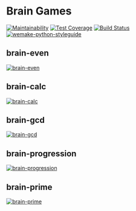 # Brain Games

[![Maintainability](https://api.codeclimate.com/v1/badges/a99a88d28ad37a79dbf6/maintainability)](https://codeclimate.com/github/codeclimate/codeclimate/maintainability)
[![Test Coverage](https://api.codeclimate.com/v1/badges/a99a88d28ad37a79dbf6/test_coverage)](https://codeclimate.com/github/codeclimate/codeclimate/test_coverage)
[![Build Status](https://travis-ci.org/veetors/python-project-lvl1.svg?branch=master)](https://travis-ci.org/veetors/python-project-lvl1)
[![wemake-python-styleguide](https://img.shields.io/badge/style-wemake-000000.svg)](https://github.com/wemake-services/wemake-python-styleguide)

## brain-even
[![brain-even](https://asciinema.org/a/Qk2g4YCybnR5kc7OAP4lKYIlC.png)](https://asciinema.org/a/Qk2g4YCybnR5kc7OAP4lKYIlC)

## brain-calc
[![brain-calc](https://asciinema.org/a/PdVP9rFvYYXnk1ZX9lHB1UoLh.png)](https://asciinema.org/a/PdVP9rFvYYXnk1ZX9lHB1UoLh)

## brain-gcd
[![brain-gcd](https://asciinema.org/a/xJ086hLgKPtmZeDWtTO5Wnlx6.png)](https://asciinema.org/a/xJ086hLgKPtmZeDWtTO5Wnlx6)

## brain-progression
[![brain-progression](https://asciinema.org/a/3ENAiqniWnx43GFhVZttKmBfC.png)](https://asciinema.org/a/3ENAiqniWnx43GFhVZttKmBfC)

## brain-prime
[![brain-prime](https://asciinema.org/a/VBvgdWVTxPsGolY8YDsj3RtZv.png)](https://asciinema.org/a/VBvgdWVTxPsGolY8YDsj3RtZv)
